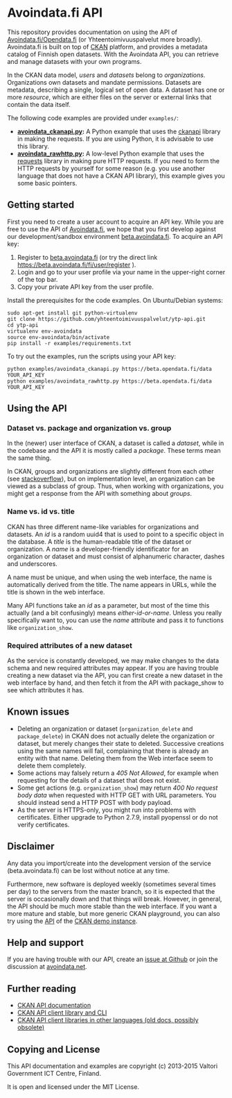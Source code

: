 
# Avoindata.fi API

This repository provides documentation on using the API of [Avoindata.fi/Opendata.fi][avoindata] (or Yhteentoimivuuspalvelut more broadly). Avoindata.fi is built on top of [CKAN](http://ckan.org/) platform, and provides a metadata catalog of Finnish open datasets. With the Avoindata API, you can retrieve and manage datasets with your own programs.

In the CKAN data model, *users* and *datasets* belong to *organizations*. Organizations own datasets and mandate permissions. Datasets are metadata, describing a single, logical set of open data. A dataset has one or more *resource*, which are either files on the server or external links that contain the data itself.

The following code examples are provided under `examples/`:

* **[avoindata_ckanapi.py](examples/avoindata_ckanapi.py):** A Python example that uses the [ckanapi][ckanapilib] library in making the requests. If you are using Python, it is advisable to use this library.
* **[avoindata_rawhttp.py](examples/avoindata_rawhttp.py):** A low-level Python example that uses the [requests][requests] library in making pure HTTP requests. If you need to form the HTTP requests by yourself for some reason (e.g. you use another language that does not have a CKAN API library), this example gives you some basic pointers.

## Getting started

First you need to create a user account to acquire an API key. While you are free to use the API of [Avoindata.fi][avoindata], we hope that you first develop against our development/sandbox environment [beta.avoindata.fi][avoindatabeta]. To acquire an API key:

1. Register to [beta.avoindata.fi][avoindatabeta] (or try the direct link https://beta.avoindata.fi/fi/user/register ).
2. Login and go to your user profile via your name in the upper-right corner of the top bar.
3. Copy your private API key from the user profile.

Install the prerequisites for the code examples. On Ubuntu/Debian systems:

    sudo apt-get install git python-virtualenv
    git clone https://github.com/yhteentoimivuuspalvelut/ytp-api.git
    cd ytp-api
    virtualenv env-avoindata
    source env-avoindata/bin/activate
    pip install -r examples/requirements.txt

To try out the examples, run the scripts using your API key:

    python examples/avoindata_ckanapi.py https://beta.opendata.fi/data YOUR_API_KEY
    python examples/avoindata_rawhttp.py https://beta.opendata.fi/data YOUR_API_KEY

## Using the API

### Dataset vs. package and organization vs. group

In the (newer) user interface of CKAN, a dataset is called a *dataset*, while in the codebase and the API it is mostly called a *package*. These terms mean the same thing.

In CKAN, groups and organizations are slightly different from each other (see [stackoverflow](http://stackoverflow.com/questions/20963965/whats-the-difference-between-organizations-groups-in-ckan)), but on implementation level, an organization can be viewed as a subclass of group. Thus, when working with organizations, you might get a response from the API with something about *groups*.

### Name vs. id vs. title

CKAN has three different name-like variables for organizations and datasets. An *id* is a random uuid4 that is used to point to a specific object in the database. A *title* is the human-readable title of the dataset or organization. A *name* is a developer-friendly identificator for an organization or dataset and must consist of alphanumeric character, dashes and underscores.

A name must be unique, and when using the web interface, the name is automatically derived from the title. The name appears in URLs, while the title is shown in the web interface.

Many API functions take an *id* as a parameter, but most of the time this actually (and a bit confusingly) means *either-id-or-name*. Unless you really specifically want to, you can use the *name* attribute and pass it to functions like `organization_show`.

### Required attributes of a new dataset

As the service is constantly developed, we may make changes to the data schema and new required attributes may appear. If you are having trouble creating a new dataset via the API, you can first create a new dataset in the web interface by hand, and then fetch it from the API with package_show to see which attributes it has.

## Known issues

* Deleting an organization or dataset (`organization_delete` and `package_delete`) in CKAN does not actually delete the organization or dataset, but merely changes their state to deleted. Successive creations using the same names will fail, complaining that there is already an entity with that name. Deleting them from the Web interface seem to delete them completely.
* Some actions may falsely return a *405 Not Allowed*, for example when requesting for the details of a dataset that does not exist.
* Some get actions (e.g. `organization_show`) may return *400 No request body data* when requested with HTTP GET with URL parameters. You should instead send a HTTP POST with body payload.
* As the server is HTTPS-only, you might run into problems with certificates. Either upgrade to Python 2.7.9, install pyopenssl or do not verify certificates.

## Disclaimer

Any data you import/create into the development version of the service (beta.avoindata.fi) can be lost without notice at any time.

Furthermore, new software is deployed weekly (sometimes several times per day) to the servers from the master branch, so it is expected that the server is occasionally down and that things will break. However, in general, the API should be much more stable than the web interface. If you want a more mature and stable, but more generic CKAN playground, you can also try using the [API](http://demo.ckan.org/api) of the [CKAN demo instance](http://demo.ckan.org).

## Help and support

If you are having trouble with our API, create an [issue at Github](https://github.com/yhteentoimivuuspalvelut/ytp/issues) or join the discussion at [avoindata.net](http://avoindata.net/questions/suomen-avoimen-datan-portaalin-rakentaminen).

## Further reading

* [CKAN API documentation][ckanapidocs]
* [CKAN API client library and CLI][ckanapilib]
* [CKAN API client libraries in other languages (old docs, possibly obsolete)][otherclients]

## Copying and License

This API documentation and examples are copyright (c) 2013-2015 Valtori Government ICT Centre, Finland.

It is open and licensed under the MIT License.

[avoindata]: https://avoindata.fi
[avoindatabeta]: https://beta.avoindata.fi
[ckanapidocs]: http://docs.ckan.org/en/latest/api/index.html
[ckanapilib]: https://github.com/ckan/ckanapi
[requests]: http://requests.readthedocs.org/en/latest/
[otherclients]: http://docs.ckan.org/en/ckan-1.7.1/api.html#clients
